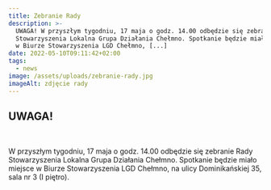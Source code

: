 ```yaml
---
title: Zebranie Rady
description: >-
  UWAGA! W przyszłym tygodniu, 17 maja o godz. 14.00 odbędzie się zebranie Rady
  Stowarzyszenia Lokalna Grupa Działania Chełmno. Spotkanie będzie miało miejsce
  w Biurze Stowarzyszenia LGD Chełmno, [...]
date: 2022-05-10T09:11:42+02:00
tags:
  - news
image: /assets/uploads/zebranie-rady.jpg
imageAlt: zdjęcie rady
---
```

## UWAGA! 

<br>

W przyszłym tygodniu, 17 maja o godz. 14.00 odbędzie się zebranie Rady Stowarzyszenia Lokalna Grupa Działania Chełmno. Spotkanie będzie miało miejsce w Biurze Stowarzyszenia LGD Chełmno, na ulicy Dominikańskiej 35, sala nr 3 (I piętro).
